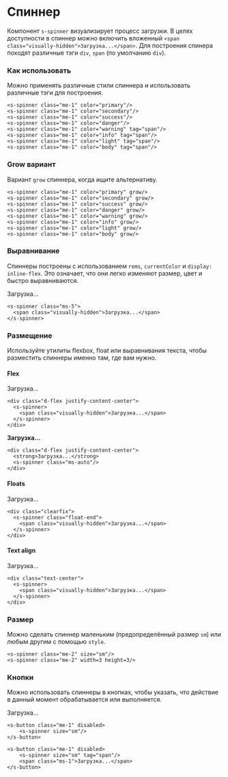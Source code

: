 # Спиннер

Компонент `s-spinner` визуализирует процесс загрузки. 
В целях доступности в спиннер можно включить вложенный `<span class="visually-hidden">Загрузка...</span>`.
Для построения спинера походят различные тэги `div`, `span` (по умолчанию `div`).

### Как использовать
Можно применять различные стили спиннера и использовать различные тэги для построения.

<s-spinner class="me-1" color="primary"/>
<s-spinner class="me-1" color="secondary"/>
<s-spinner class="me-1" color="success"/>
<s-spinner class="me-1" color="danger"/>
<s-spinner class="me-1" color="warning" tag="span"/>
<s-spinner class="me-1" color="info" tag="span"/>
<s-spinner class="me-1" color="light" tag="span"/>
<s-spinner class="me-1" color="body" tag="span"/>

``` vue
<s-spinner class="me-1" color="primary"/>
<s-spinner class="me-1" color="secondary"/>
<s-spinner class="me-1" color="success"/>
<s-spinner class="me-1" color="danger"/>
<s-spinner class="me-1" color="warning" tag="span"/>
<s-spinner class="me-1" color="info" tag="span"/>
<s-spinner class="me-1" color="light" tag="span"/>
<s-spinner class="me-1" color="body" tag="span"/>
```

### Grow вариант
Вариант `grow` спиннера, когда ищите альтернативу.

<s-spinner class="me-1" color="primary" grow/>
<s-spinner class="me-1" color="secondary" grow/>
<s-spinner class="me-1" color="success" grow/>
<s-spinner class="me-1" color="danger" grow/>
<s-spinner class="me-1" color="warning" grow/>
<s-spinner class="me-1" color="info" grow/>
<s-spinner class="me-1" color="light" grow/>
<s-spinner class="me-1" color="body" grow/>

``` vue
<s-spinner class="me-1" color="primary" grow/>
<s-spinner class="me-1" color="secondary" grow/>
<s-spinner class="me-1" color="success" grow/>
<s-spinner class="me-1" color="danger" grow/>
<s-spinner class="me-1" color="warning" grow/>
<s-spinner class="me-1" color="info" grow/>
<s-spinner class="me-1" color="light" grow/>
<s-spinner class="me-1" color="body" grow/>
```

### Выравнивание
Спиннеры построены с использованием `rems`, `currentColor` и `display: inline-flex`. 
Это означает, что они легко изменяют размер, цвет и быстро выравниваются.

<s-spinner class="ms-5">
    <span class="visually-hidden">Загрузка...</span>
</s-spinner>

``` vue
<s-spinner class="ms-5">
  <span class="visually-hidden">Загрузка...</span>
</s-spinner>
```

### Размещение
Используйте утилиты flexbox, float или выравнивания текста, чтобы разместить спиннеры именно там, где вам нужно.

#### Flex
<div class="d-flex justify-content-center">
    <s-spinner>
        <span class="visually-hidden">Загрузка...</span>
    </s-spinner>
</div>

``` vue
<div class="d-flex justify-content-center">
  <s-spinner>
    <span class="visually-hidden">Загрузка...</span>
  </s-spinner>
</div>
```

<div class="d-flex justify-content-center">
    <strong>Загрузка...</strong>
    <s-spinner class="ms-auto"/>
</div>

``` vue
<div class="d-flex justify-content-center">
  <strong>Загрузка...</strong>
  <s-spinner class="ms-auto"/>
</div>
```

#### Floats
<div class="clearfix">
    <s-spinner class="float-end">
        <span class="visually-hidden">Загрузка...</span>
    </s-spinner>
</div>

``` vue
<div class="clearfix">
  <s-spinner class="float-end">
    <span class="visually-hidden">Загрузка...</span>
  </s-spinner>
</div>
```

#### Text align
<div class="text-center">
    <s-spinner>
        <span class="visually-hidden">Загрузка...</span>
    </s-spinner>
</div>

``` vue
<div class="text-center">
  <s-spinner>
    <span class="visually-hidden">Загрузка...</span>
  </s-spinner>
</div>
```

### Размер
Можно сделать спиннер маленьким (предопределённый размер `sm`) или любым другим с помощью `style`.

<s-spinner class="me-2" size="sm"/>
<s-spinner class="me-2" :width="3" :height="3"/>

``` vue
<s-spinner class="me-2" size="sm"/>
<s-spinner class="me-2" width=3 height=3/>
```

### Кнопки
Можно использовать спиннеры в кнопках, чтобы указать, что действие в данный момент обрабатывается или выполняется.

<s-button class="me-1" disabled>
    <s-spinner size="sm"/>
</s-button>

<s-button class="me-1" disabled>
    <s-spinner size="sm" tag="span"/>
    <span class="ms-1">Загрузка...</span>
</s-button>

``` vue
<s-button class="me-1" disabled>
    <s-spinner size="sm"/>
</s-button>

<s-button class="me-1" disabled>
    <s-spinner size="sm" tag="span"/>
    <span class="ms-1">Загрузка...</span>
</s-button>
```